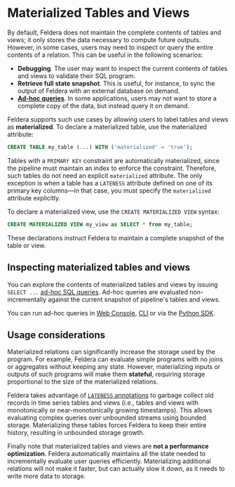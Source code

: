 # Materialized Tables and Views

By default, Feldera does not maintain the complete contents of tables and views; it only
stores the data necessary to compute future outputs. However, in some cases, users
may need to inspect or query the entire contents of a relation.  This can
be useful in the following scenarios:

* **Debugging**. The user may want to inspect the current contents of tables and views
  to validate their SQL program.
* **Retrieve full state snapshot**.  This is useful, for instance, to sync the output of Feldera with an external
  database on demand.
* [**Ad-hoc queries**](/sql/ad-hoc).  In some applications, users may not want to store a complete copy of the data,
  but instead query it on demand.

Feldera supports such use cases by allowing users to label tables and views as **materialized**.
To declare a materialized table, use the materialized attribute:

```sql
CREATE TABLE my_table (...) WITH ('materialized' = 'true');
```

Tables with a `PRIMARY KEY` constraint are automatically materialized, since the pipeline
must maintain an index to enforce the constraint. Therefore, such tables do not need an explicit
`materialized` attribute. The only exception is when a table has a `LATENESS` attribute defined
on one of its primary key columns—in that case, you must specify the `materialized` attribute explicitly.

To declare a materialized view, use the `CREATE MATERIALIZED VIEW` syntax:

```sql
CREATE MATERIALIZED VIEW my_view as SELECT * from my_table;
```

These declarations instruct Feldera to maintain a complete snapshot of the table or view.

## Inspecting materialized tables and views

You can explore the contents of materialized tables and views by issuing `SELECT ...` [ad-hoc SQL queries](/sql/ad-hoc).
Ad-hoc queries are evaluated non-incrementally against the current snapshot of pipeline's tables and views.

You can run ad-hoc queries in [Web Console](/sql/ad-hoc#feldera-web-console), [CLI](/sql/ad-hoc#feldera-cli) or via the [Python SDK](/sql/ad-hoc#feldera-python-sdk).

## Usage considerations

Materialized relations can significantly increase the storage used by the program.
For example, Feldera can evaluate simple programs with no joins or aggregates without keeping
any state.  However, materializing inputs or outputs of such programs will make them
**stateful**, requiring storage proportional to the size of the materialized
relations.

Feldera takes advantage of [`LATENESS` annotations](streaming.md#lateness-expressions)
to garbage collect old records in time series tables and views (i.e., tables and views with
monotonically or near-monotonically growing timestamps).  This allows evaluating complex queries
over unbounded streams using bounded storage.  Materializing these tables forces Feldera to keep
their entire history, resulting in unbounded storage growth.

Finally note that materialized tables and views are **not a performance optimization**.
Feldera automatically maintains all the state needed to incrementally evaluate user queries
efficiently.  Materializing additional relations will not make it faster, but can actually
slow it down, as it needs to write more data to storage.
